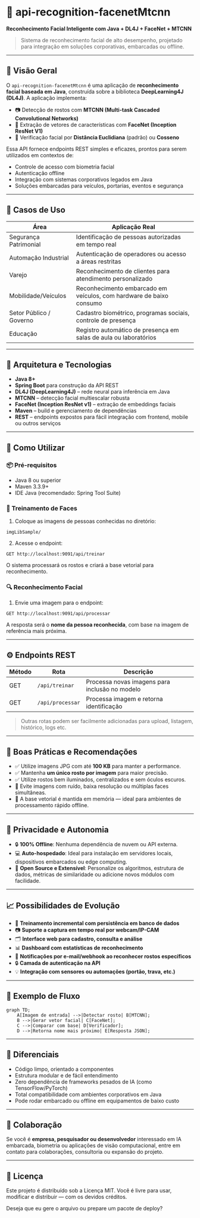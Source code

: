 # 🧠 api-recognition-facenetMtcnn

**Reconhecimento Facial Inteligente com Java + DL4J + FaceNet + MTCNN**

> Sistema de reconhecimento facial de alto desempenho, projetado para integração em soluções corporativas, embarcadas ou offline.

---

## 📌 Visão Geral

O `api-recognition-facenetMtcnn` é uma aplicação de **reconhecimento facial baseada em Java**, construída sobre a biblioteca **DeepLearning4J (DL4J)**. A aplicação implementa:

* 📷 Detecção de rostos com **MTCNN (Multi-task Cascaded Convolutional Networks)**
* 🧠 Extração de vetores de características com **FaceNet (Inception ResNet V1)**
* 🧮 Verificação facial por **Distância Euclidiana** (padrão) ou **Cosseno**

Essa API fornece endpoints REST simples e eficazes, prontos para serem utilizados em contextos de:

* Controle de acesso com biometria facial
* Autenticação offline
* Integração com sistemas corporativos legados em Java
* Soluções embarcadas para veículos, portarias, eventos e segurança

---

## 🎯 Casos de Uso

| Área                    | Aplicação Real                                                      |
| ----------------------- | ------------------------------------------------------------------- |
| Segurança Patrimonial   | Identificação de pessoas autorizadas em tempo real                  |
| Automação Industrial    | Autenticação de operadores ou acesso a áreas restritas              |
| Varejo                  | Reconhecimento de clientes para atendimento personalizado           |
| Mobilidade/Veículos     | Reconhecimento embarcado em veículos, com hardware de baixo consumo |
| Setor Público / Governo | Cadastro biométrico, programas sociais, controle de presença        |
| Educação                | Registro automático de presença em salas de aula ou laboratórios    |

---

## 🧠 Arquitetura e Tecnologias

* **Java 8+**
* **Spring Boot** para construção da API REST
* **DL4J (DeepLearning4J)** – rede neural para inferência em Java
* **MTCNN** – detecção facial multiescalar robusta
* **FaceNet (Inception ResNet v1)** – extração de embeddings faciais
* **Maven** – build e gerenciamento de dependências
* **REST** – endpoints expostos para fácil integração com frontend, mobile ou outros serviços

---

## 🚀 Como Utilizar

### 📦 Pré-requisitos

* Java 8 ou superior
* Maven 3.3.9+
* IDE Java (recomendado: Spring Tool Suite)

### 🧪 Treinamento de Faces

1. Coloque as imagens de pessoas conhecidas no diretório:

```
imgLibSample/
```

2. Acesse o endpoint:

```
GET http://localhost:9091/api/treinar
```

O sistema processará os rostos e criará a base vetorial para reconhecimento.

### 🔍 Reconhecimento Facial

1. Envie uma imagem para o endpoint:

```
GET http://localhost:9091/api/processar
```

A resposta será o **nome da pessoa reconhecida**, com base na imagem de referência mais próxima.

---

## ⚙️ Endpoints REST

| Método | Rota             | Descrição                                      |
| ------ | ---------------- | ---------------------------------------------- |
| GET    | `/api/treinar`   | Processa novas imagens para inclusão no modelo |
| GET    | `/api/processar` | Processa imagem e retorna identificação        |

> Outras rotas podem ser facilmente adicionadas para upload, listagem, histórico, logs etc.

---

## 📝 Boas Práticas e Recomendações

* ✅ Utilize imagens JPG com até **100 KB** para manter a performance.
* ✅ Mantenha **um único rosto por imagem** para maior precisão.
* ✅ Utilize rostos bem iluminados, centralizados e sem óculos escuros.
* 🚫 Evite imagens com ruído, baixa resolução ou múltiplas faces simultâneas.
* 💾 A base vetorial é mantida em memória — ideal para ambientes de processamento rápido offline.

---

## 🔐 Privacidade e Autonomia

* 🔒 **100% Offline**: Nenhuma dependência de nuvem ou API externa.
* 💻 **Auto-hospedado**: Ideal para instalação em servidores locais, dispositivos embarcados ou edge computing.
* 🧩 **Open Source e Extensível**: Personalize os algoritmos, estrutura de dados, métricas de similaridade ou adicione novos módulos com facilidade.

---

## 📈 Possibilidades de Evolução

* 🔁 **Treinamento incremental com persistência em banco de dados**
* 📷 **Suporte a captura em tempo real por webcam/IP-CAM**
* 🗂️ **Interface web para cadastro, consulta e análise**
* 📊 **Dashboard com estatísticas de reconhecimento**
* 📩 **Notificações por e-mail/webhook ao reconhecer rostos específicos**
* 🔒 **Camada de autenticação na API**
* 💡 **Integração com sensores ou automações (portão, trava, etc.)**

---

## 📸 Exemplo de Fluxo

```mermaid
graph TD;
    A[Imagem de entrada] -->|Detectar rosto| B[MTCNN];
    B -->|Gerar vetor facial| C[FaceNet];
    C -->|Comparar com base| D[Verificador];
    D -->|Retorna nome mais próximo| E[Resposta JSON];
```

---

## 🧩 Diferenciais

* Código limpo, orientado a componentes
* Estrutura modular e de fácil entendimento
* Zero dependência de frameworks pesados de IA (como TensorFlow/PyTorch)
* Total compatibilidade com ambientes corporativos em Java
* Pode rodar embarcado ou offline em equipamentos de baixo custo

---

## 🤝 Colaboração

Se você é **empresa, pesquisador ou desenvolvedor** interessado em IA embarcada, biometria ou aplicações de visão computacional, entre em contato para colaborações, consultoria ou expansão do projeto.

---

## 📄 Licença

Este projeto é distribuído sob a Licença MIT.
Você é livre para usar, modificar e distribuir — com os devidos créditos.

Deseja que eu gere o arquivo ou prepare um pacote de deploy?
